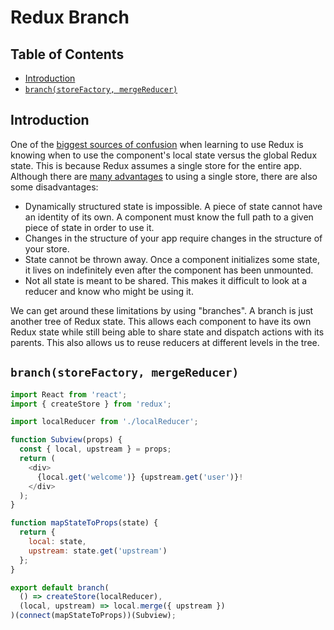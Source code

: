 # Redux Branch

## Table of Contents
* [Introduction](#introduction)
* [`branch(storeFactory, mergeReducer)`](#branchstorefactory-mergereducer)

## Introduction
One of the [biggest sources of confusion](https://github.com/reactjs/redux/issues/1385) when learning to use Redux is knowing when to use the component's local state versus the global Redux state. This is because Redux assumes a single store for the entire app. Although there are [many advantages](http://stackoverflow.com/questions/32461229/why-use-redux-over-facebook-flux) to using a single store, there are also some disadvantages:

* Dynamically structured state is impossible. A piece of state cannot have an identity of its own. A component must know the full path to a given piece of state in order to use it.
* Changes in the structure of your app require changes in the structure of your store.
* State cannot be thrown away. Once a component initializes some state, it lives on indefinitely even after the component has been unmounted.
* Not all state is meant to be shared. This makes it difficult to look at a reducer and know who might be using it.

We can get around these limitations by using "branches". A branch is just another tree of Redux state. This allows each component to have its own Redux state while still being able to share state and dispatch actions with its parents. This also allows us to reuse reducers at different levels in the tree.

## `branch(storeFactory, mergeReducer)`
```js
import React from 'react';
import { createStore } from 'redux';

import localReducer from './localReducer';

function Subview(props) {
  const { local, upstream } = props;
  return (
    <div>
      {local.get('welcome')} {upstream.get('user')}!
    </div>
  );
}

function mapStateToProps(state) {
  return {
    local: state,
    upstream: state.get('upstream')
  };
}

export default branch(
  () => createStore(localReducer),
  (local, upstream) => local.merge({ upstream })
)(connect(mapStateToProps))(Subview);
```
